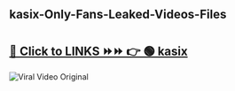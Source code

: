 
 ## kasix-Only-Fans-Leaked-Videos-Files

# <h2><a href="https://mediaupload.pro?kasix">🔗 Click to LINKS ⏩⏩ 👉 🟢 kasix </a></h2>

<a href="https://mediaupload.pro?kasix" rel="nofollow" data-target="animated-image.originalLink"><img src="https://i.ibb.co.com/xMMVF88/686577567.gif" alt="Viral Video Original" style="max-width: 100%; display: inline-block;" data-target="animated-image.originalImage"></a>